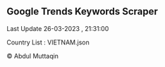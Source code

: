 

## Google Trends Keywords Scraper 
 
Last Update 26-03-2023 , 21:31:00

Country List :
VIETNAM.json



© Abdul Muttaqin 
